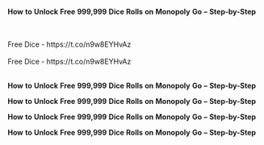 <strong>How</strong> <strong>to</strong> <strong>Unlock</strong> <strong>Free</strong> <strong>999,999</strong> <strong>Dice</strong> <strong>Rolls</strong> <strong>on</strong> <strong>Monopoly</strong> <strong>Go</strong> <strong>–</strong> <strong>Step-by-Step</strong>

<br>
<br>Free Dice - https://t.co/n9w8EYHvAz
<br>
<br>Free Dice - https://t.co/n9w8EYHvAz
<br>
<br>

<strong>How</strong> <strong>to</strong> <strong>Unlock</strong> <strong>Free</strong> <strong>999,999</strong> <strong>Dice</strong> <strong>Rolls</strong> <strong>on</strong> <strong>Monopoly</strong> <strong>Go</strong> <strong>–</strong> <strong>Step-by-Step</strong>

<strong>How</strong> <strong>to</strong> <strong>Unlock</strong> <strong>Free</strong> <strong>999,999</strong> <strong>Dice</strong> <strong>Rolls</strong> <strong>on</strong> <strong>Monopoly</strong> <strong>Go</strong> <strong>–</strong> <strong>Step-by-Step</strong>

<strong>How</strong> <strong>to</strong> <strong>Unlock</strong> <strong>Free</strong> <strong>999,999</strong> <strong>Dice</strong> <strong>Rolls</strong> <strong>on</strong> <strong>Monopoly</strong> <strong>Go</strong> <strong>–</strong> <strong>Step-by-Step</strong>

<strong>How</strong> <strong>to</strong> <strong>Unlock</strong> <strong>Free</strong> <strong>999,999</strong> <strong>Dice</strong> <strong>Rolls</strong> <strong>on</strong> <strong>Monopoly</strong> <strong>Go</strong> <strong>–</strong> <strong>Step-by-Step</strong>
